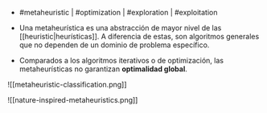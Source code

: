 - #metaheuristic | #optimization | #exploration | #exploitation

- Una metaheurística es una abstracción de mayor nivel de las [[heuristic|heurísticas]]. A diferencia de estas, son algoritmos generales que no dependen de un dominio de problema específico.
- Comparados a los algoritmos iterativos o de optimización, las metaheurísticas no garantizan **optimalidad global**.

![[metaheuristic-classification.png]]

![[nature-inspired-metaheuristics.png]]
